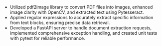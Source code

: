 - Utilized pdf2image library to convert PDF files into images, enhanced image clarity with OpenCV, and extracted text using
Pytesseract.
- Applied regular expressions to accurately extract specific information from text blocks, ensuring precise data retrieval.
- Developed a FastAPI server to handle document extraction requests, implemented comprehensive exception handling, and
created unit tests with pytest for reliable performance.
